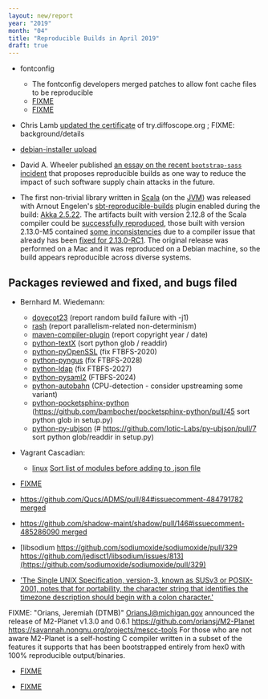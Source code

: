 ```yaml
---
layout: new/report
year: "2019"
month: "04"
title: "Reproducible Builds in April 2019"
draft: true
---
```


* fontconfig
    * The fontconfig developers merged patches to allow font cache files to be reproducible
    * [FIXME](https://lists.freedesktop.org/archives/fontconfig/2019-April/006508.html)
    * [FIXME](https://gitlab.freedesktop.org/fontconfig/fontconfig/issues/130#note_144421)

* Chris Lamb [updated the certificate](https://github.com/lamby/try.diffoscope.org/commit/aa3cc35451dd7fedfdc30af7b248b39d0e9f7898) of try.diffoscope.org ; FIXME: background/details

* [debian-installer upload](https://bugs.debian.org/920676#50)

* David A. Wheeler published [an essay on the recent `bootstrap-sass` incident](https://dwheeler.com/essays/bootstrap-sass-subversion.html) that proposes reproducible builds as one way to reduce the impact of such software supply chain attacks in the future.

* The first non-trivial library written in [Scala](https://www.scala-lang.org/) (on the [JVM](https://reproducible-builds.org/docs/jvm/)) was released with Arnout Engelen's [sbt-reproducible-builds](https://github.com/raboof/sbt-reproducible-builds) plugin enabled during the build: [Akka 2.5.22](https://akka.io/blog/news/2019/04/03/akka-2.5.22-released). The artifacts built with version 2.12.8 of the Scala compiler could be [successfully reproduced](https://arnout.engelen.eu/rb/akka/2.12/2.5.22/), those built with version 2.13.0-M5 contained [some inconsistencies](https://arnout.engelen.eu/rb/akka/2.13.0-M5/2.5.22/) due to a compiler issue that already has been [fixed for 2.13.0-RC1](https://github.com/scala/scala/pull/7429). The original release was performed on a Mac and it was reproduced on a Debian machine, so the build appears reproducible across diverse systems.

## Packages reviewed and fixed, and bugs filed

* Bernhard M. Wiedemann:
    * [dovecot23](https://bugzilla.opensuse.org/show_bug.cgi?id=1131699) (report random build failure with -j1)
    * [rash](https://github.com/willghatch/racket-rash/issues/52) (report parallelism-related non-determinism)
    * [maven-compiler-plugin](https://issues.apache.org/jira/browse/MCOMPILER-380) (report copyright year / date)
    * [python-textX](https://github.com/textX/textX/pull/181) (sort python glob / readdir)
    * [python-pyOpenSSL](https://github.com/pyca/pyopenssl/pull/828) (fix FTBFS-2020)
    * [python-pyngus](https://github.com/kgiusti/pyngus/pull/13) (fix FTBFS-2028)
    * [python-ldap](https://github.com/python-ldap/python-ldap/pull/277) (fix FTBFS-2027)
    * [python-pysaml2](https://github.com/IdentityPython/pysaml2/pull/606) (FTBFS-2024)
    * [python-autobahn](https://build.opensuse.org/request/show/692210) (CPU-detection - consider upstreaming some variant)
    * [python-pocketsphinx-python](https://build.opensuse.org/request/show/692544) (https://github.com/bambocher/pocketsphinx-python/pull/45 sort python glob in setup.py)
    * [python-py-ubjson](https://build.opensuse.org/request/show/692636) (# https://github.com/Iotic-Labs/py-ubjson/pull/7 sort python glob/readdir in setup.py)

* Vagrant Cascadian:
	* [linux](https://salsa.debian.org/kernel-team/linux/merge_requests/140) [Sort list of modules before adding to .json file](https://salsa.debian.org/kernel-team/linux/commit/58ef63e9e2c71ffd8a21e9c620db71cb96d2d5a9)

* [FIXME](https://lwn.net/Articles/785386/)

* [https://github.com/Qucs/ADMS/pull/84#issuecomment-484791782 merged](https://github.com/Qucs/ADMS/pull/84#issuecomment-484791782)

* [https://github.com/shadow-maint/shadow/pull/146#issuecomment-485286090 merged](https://github.com/shadow-maint/shadow/pull/146#issuecomment-485286090)

* [libsodium https://github.com/sodiumoxide/sodiumoxide/pull/329 https://github.com/jedisct1/libsodium/issues/813](https://github.com/sodiumoxide/sodiumoxide/pull/329)

* ['The Single UNIX Specification, version-3, known as SUSv3 or POSIX-2001, notes that for portability, the character string that identifies the timezone description should begin with a colon character.'](https://unix.stackexchange.com/a/48104/222284)

FIXME: "Orians, Jeremiah (DTMB)" <OriansJ@michigan.gov> announced the release of M2-Planet v1.3.0 and 0.6.1
https://github.com/oriansj/M2-Planet
https://savannah.nongnu.org/projects/mescc-tools
For those who are not aware M2-Planet is a self-hosting C compiler written in a subset of the features it supports
that has been bootstrapped entirely from hex0 with 100% reproducible output/binaries.


* [FIXME](https://news.ycombinator.com/item?id=19732794)

* [FIXME](https://github.com/golang/go/issues/16860)
